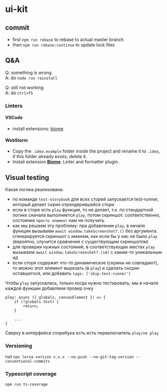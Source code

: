 # ui-kit

## commit

- first `npm run rebase` to rebase to actual master branch
- then `npm run rebase:continue` to update lock files

## Q&A

Q: something is wrong  
A: do `node run reinstall`

Q: still not working  
A: do `ctrl+f5`

### Linters

#### VSCode

- install extensions: [biome](https://marketplace.visualstudio.com/items?itemName=biomejs.biome)

#### WebStorm

- Copy the `.idea.example` folder inside the project and rename it to `.idea`, if this folder already exists, delete it.
- Install extension **[Biome](https://plugins.jetbrains.com/plugin/22761-biome)**: Linter and formatter plugin.


## Visual testing

Какая логика реализована:
- по команде `test-storybook` для всех сторей запускается test-runner, который делает скрин отрендерившейся стори
- если в сторе есть `play` функция, то не делает, т.к. по стандартной логике сначала выполняется `play`, потом скриншот. соответственно, состояние `просто элемент` нам не получить
- как мы решаем эту проблему: при добавлении `play`, в начале функции вызываем `await window.takeScreenshot?.()` без аргумента. сгенерируется скриншот с именем, как если бы у нас не было `play` (вероятно, случится сравнение с существующим скриншотом)
- для проверки нужных состояний, в соответствующих местах `play` вызываем `await window.takeScreenshot?.(id)` с каким-то уникальным ид
- если сторя содержит что-то динамическое (скрины не совпадают), то можно этот элемент вырезать (в `play`) и сделать сксрин оставшегося, или добавить `tags: ['skip-test-runner']`

Чтобы `play` запускалась, только когда нужно тестировать, мы в начале каждой функции добавляем провер очку

    play: async ({ globals, canvasElement }) => {
        if (!globals.test) {
            return;
        }

        ...
    }

Сверху в интерфейса сторибука есть есть переключатель `play/ne play`


### Versioning
run `npx lerna version x.x.x --no-push --no-git-tag-version --conventional-commits`

### Typescript coverage
`npm run ts-coverage`